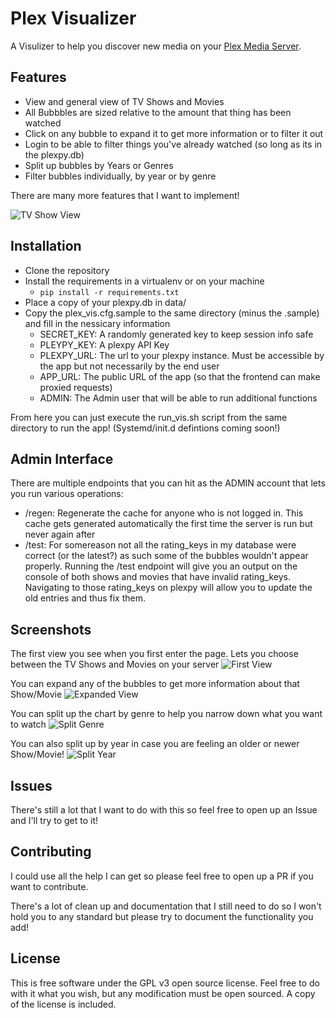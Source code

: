# Plex Visualizer

A Visulizer to help you discover new media on your [Plex Media Server](https://plex.tv).

## Features

* View and general view of TV Shows and Movies
* All Bubbbles are sized relative to the amount that thing has been watched
* Click on any bubble to expand it to get more information or to filter it out
* Login to be able to filter things you've already watched (so long as its in the plexpy.db)
* Split up bubbles by Years or Genres
* Filter bubbles individually, by year or by genre

There are many more features that I want to implement!

![TV Show View](http://i.imgur.com/Jg8U7cB.png)

## Installation

* Clone the repository
* Install the requirements in a virtualenv or on your machine
    * `pip install -r requirements.txt`
* Place a copy of your plexpy.db in data/
* Copy the plex_vis.cfg.sample to the same directory (minus the .sample) and fill in the nessicary information
    * SECRET_KEY: A randomly generated key to keep session info safe
    * PLEYPY_KEY: A plexpy API Key
    * PLEXPY_URL: The url to your plexpy instance. Must be accessible by the app but not necessarily by the end user
    * APP_URL: The public URL of the app (so that the frontend can make proxied requests)
    * ADMIN: The Admin user that will be able to run additional functions

From here you can just execute the run_vis.sh script from the same directory to run the app! (Systemd/init.d defintions coming soon!)

## Admin Interface
There are multiple endpoints that you can hit as the ADMIN account that lets you run various operations:
* /regen: Regenerate the cache for anyone who is not logged in. This cache gets generated automatically the first time the server is run but never again after
* /test: For somereason not all the rating_keys in my database were correct (or the latest?) as such some of the bubbles wouldn't appear properly. Running the /test endpoint will give you an output on the console of both shows and movies that have invalid rating_keys. Navigating to those rating_keys on plexpy will  allow you to update the old entries and thus fix them.

## Screenshots
The first view you see when you first enter the page. Lets you choose between the TV Shows and Movies on your server
![First View](http://i.imgur.com/Wl4yXJY.png)

You can expand any of the bubbles to get more information about that Show/Movie
![Expanded View](http://i.imgur.com/aO7coeh.png)

You can split up the chart by genre to help you narrow down what you want to watch
![Split Genre](http://i.imgur.com/IIYb1GU.png)

You can also split up by year in case you are feeling an older or newer Show/Movie!
![Split Year](http://i.imgur.com/r7bhHmm.png)

## Issues

There's still a lot that I want to do with this so feel free to open up an Issue and I'll try to get to it!

## Contributing

I could use all the help I can get so please feel free to open up a PR if you want to contribute.

There's a lot of clean up and documentation that I still need to do so I won't hold you to any standard but please try to document the functionality you add!

## License

This is free software under the GPL v3 open source license. Feel free to do with it what you wish, but any modification must be open sourced. A copy of the license is included.
